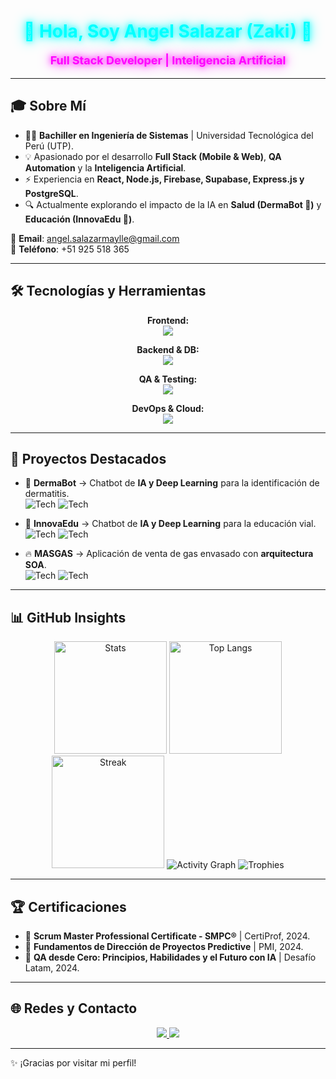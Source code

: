 <div align="center">
  <h1 style="color: #00FFFF; text-shadow: 0 0 10px #00FFFF, 0 0 20px #00FFFF;">🚀 Hola, Soy Angel Salazar (Zaki) 🤖</h1>
  <p style="color: #FF00FF; font-size: 18px; text-shadow: 0 0 10px #FF00FF, 0 0 20px #FF00FF;">
    <strong>Full Stack Developer | Inteligencia Artificial</strong>
  </p>
</div>

---

## 🎓 Sobre Mí  

- 👨‍🎓 **Bachiller en Ingeniería de Sistemas** | Universidad Tecnológica del Perú (UTP).  
- 💡 Apasionado por el desarrollo **Full Stack (Mobile & Web)**, **QA Automation** y la **Inteligencia Artificial**.  
- ⚡ Experiencia en **React, Node.js, Firebase, Supabase, Express.js y PostgreSQL**.  
- 🔍 Actualmente explorando el impacto de la IA en **Salud (DermaBot 🏥)** y **Educación (InnovaEdu 🏫)**.  

📧 **Email**: [angel.salazarmaylle@gmail.com](mailto:angel.salazarmaylle@gmail.com)  
📱 **Teléfono**: +51 925 518 365  

---

## 🛠️ Tecnologías y Herramientas  

<div align="center">

**Frontend:**  
<img src="https://skillicons.dev/icons?i=react,ts,js,html,css,tailwind,angular" />

**Backend & DB:**  
<img src="https://skillicons.dev/icons?i=nodejs,express,py,postgres,mysql,supabase,firebase,php" />

**QA & Testing:**  
<img src="https://skillicons.dev/icons?i=postman,selenium,cypress" />

**DevOps & Cloud:**  
<img src="https://skillicons.dev/icons?i=docker,azure,git,github,gcp" />

</div>

---

## 🚀 Proyectos Destacados  

- 🏥 **DermaBot** → Chatbot de **IA y Deep Learning** para la identificación de dermatitis.  
  ![Tech](https://img.shields.io/badge/React_Native-20232A?style=flat&logo=react&logoColor=61DAFB) 
  ![Tech](https://img.shields.io/badge/Firebase-ffca28?style=flat&logo=firebase&logoColor=black)  
   
- 🏫 **InnovaEdu** → Chatbot de **IA y Deep Learning** para la educación vial.  
  ![Tech](https://img.shields.io/badge/Node.js-43853D?style=flat&logo=node.js&logoColor=white) 
  ![Tech](https://img.shields.io/badge/PostgreSQL-316192?style=flat&logo=postgresql&logoColor=white)  

- 🔥 **MASGAS** → Aplicación de venta de gas envasado con **arquitectura SOA**.  
  ![Tech](https://img.shields.io/badge/Express.js-404D59?style=flat) 
  ![Tech](https://img.shields.io/badge/Firebase-ffca28?style=flat&logo=firebase&logoColor=black)  

---

## 📊 GitHub Insights  

<div align="center">

  <img src="https://github-readme-stats.vercel.app/api?username=Angelzaki&show_icons=true&theme=radical&count_private=true&hide_border=true&bg_color=0D1117&title_color=FF5E79&icon_color=FF5E79" height="180" alt="Stats"/>
  <img src="https://github-readme-stats.vercel.app/api/top-langs/?username=Angelzaki&layout=compact&theme=radical&hide_border=true&bg_color=0D1117&title_color=FF5E79" height="180" alt="Top Langs"/>
  <img src="https://github-readme-streak-stats.herokuapp.com?user=Angelzaki&theme=radical&hide_border=true&background=0D1117&ring=FF5E79&fire=FF5E79&currStreakLabel=FF5E79" height="180" alt="Streak"/>
  <img src="https://github-readme-activity-graph.vercel.app/graph?username=Angelzaki&theme=radical&hide_border=true&bg_color=0D1117&color=FF5E79&line=FF5E79&point=FFFFFF" alt="Activity Graph"/>
  <img src="https://github-profile-trophy.vercel.app/?username=Angelzaki&theme=radical&no-frame=true&row=1&column=6&margin-w=15&margin-h=15" alt="Trophies"/>

</div>

---

## 🏆 Certificaciones  

- 🥇 **Scrum Master Professional Certificate - SMPC®** | CertiProf, 2024.  
- 🥈 **Fundamentos de Dirección de Proyectos Predictive** | PMI, 2024.  
- 🥉 **QA desde Cero: Principios, Habilidades y el Futuro con IA** | Desafío Latam, 2024.  

---

## 🌐 Redes y Contacto  

<div align="center">
  <a href="https://www.linkedin.com/in/angel-salazar-maylle-36236b198/" target="_blank">
    <img src="https://img.shields.io/badge/LinkedIn-0077B5?style=for-the-badge&logo=linkedin&logoColor=white">
  </a>
  <a href="https://github.com/Angelzaki" target="_blank">
    <img src="https://img.shields.io/badge/GitHub-181717?style=for-the-badge&logo=github&logoColor=white">
  </a>
</div>

---

✨ ¡Gracias por visitar mi perfil!
